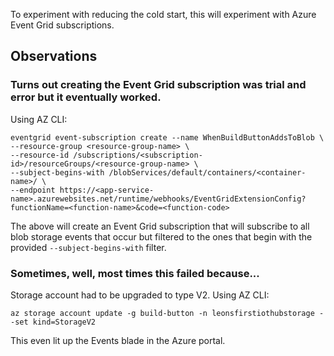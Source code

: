 To experiment with reducing the cold start, this will experiment with Azure Event Grid subscriptions.

## Observations

### Turns out creating the Event Grid subscription was trial and error but it eventually worked.
Using AZ CLI:
```
eventgrid event-subscription create --name WhenBuildButtonAddsToBlob \
--resource-group <resource-group-name> \
--resource-id /subscriptions/<subscription-id>/resourceGroups/<resource-group-name> \
--subject-begins-with /blobServices/default/containers/<container-name>/ \
--endpoint https://<app-service-name>.azurewebsites.net/runtime/webhooks/EventGridExtensionConfig?functionName=<function-name>&code=<function-code>
```
The above will create an Event Grid subscription that will subscribe to all blob storage events that occur but filtered to the ones that begin with the provided `--subject-begins-with` filter. 

### Sometimes, well, most times this failed because...
Storage account had to be upgraded to type V2. Using AZ CLI:
```
az storage account update -g build-button -n leonsfirstiothubstorage --set kind=StorageV2
```
This even lit up the Events blade in the Azure portal.